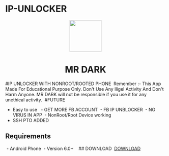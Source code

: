 # IP-UNLOCKER
<p align="center">
<img src='received_309165215428575.jpeg' style="height:100px;width:100px;" >
</p>
<h1 align=center>MR DARK</h1>

#IP UNLOCKER WITH NONROOT/ROOTED PHONE 
Remember :- This App Made For Educational Purpose Only. Don't Use Any Iligel Activity And Don't Harm Anyone. MR DARK will not be responsible if you use it for any unethical activity.
 #FUTURE
 - Easy to use 
 - GET MORE FB ACCOUNT
 - FB IP UNBLOCKER
 - NO VIRUS IN APP
 - NonRoot/Root Device working
 - SSH PTO ADDED


## Requirements
 - Android Phone
 - Version 6.0+
 
 ## DOWNLOAD
 <a href="https://github.com/FB-UNLOCKER/IP-UNLOCKER/raw/main/FB%20IP%20UNBLOCKER.apk">DOWNLOAD</a>
